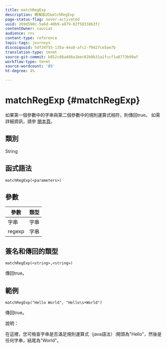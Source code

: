 ```yaml
---
title: matchRegExp
description: 瞭解函式matchRegExp
page-status-flag: never-activated
uuid: 269d590c-5a6d-40b9-a879-02f5033863fc
contentOwner: sauviat
audience: rns
content-type: reference
topic-tags: journeys
discoiquuid: 5df34f55-135a-4ea8-afc2-f9427ce5ae7b
translation-type: tm+mt
source-git-commit: b852c08a488a1bec02b8b31a1fccf1a8773b99af
workflow-type: tm+mt
source-wordcount: '85'
ht-degree: 4%

---
```



# matchRegExp {#matchRegExp}

如果第一個參數中的字串與第二個參數中的規則運算式相符，則傳回true。 如需詳細資訊，請參 [閱本頁](https://docs.oracle.com/javase/7/docs/api/java/util/regex/Pattern.html)。

## 類別

String

## 函式語法

`matchRegExp(<parameters>)`

## 參數

| 參數 | 類型 |
|--- |--- |
| 字串 | 字串 |
| regexp | 字串 |

## 簽名和傳回的類型

`matchRegExp(<string>,<string>)`

傳回true。

## 範例

`matchRegExp("Hello World", "Hello\s+World")`

傳回true。

說明：

在這裡，您可檢查字串是否滿足規則運算式（java語法）:開頭為&quot;Hello&quot;，然後是任何字串，結尾為&quot;World&quot;。
